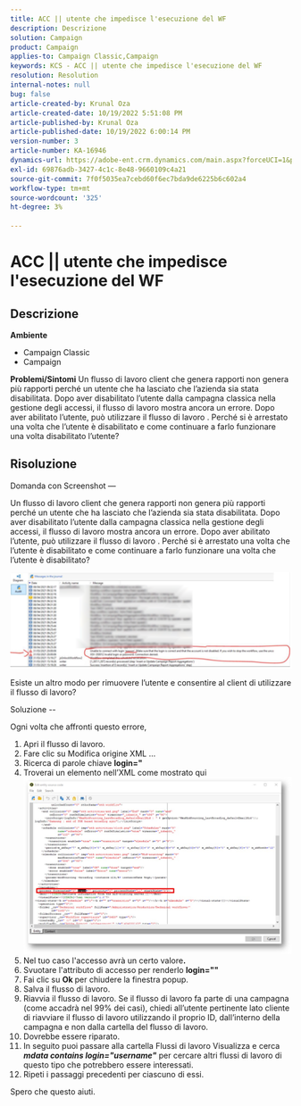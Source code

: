 ```yaml
---
title: ACC || utente che impedisce l'esecuzione del WF
description: Descrizione
solution: Campaign
product: Campaign
applies-to: Campaign Classic,Campaign
keywords: KCS - ACC || utente che impedisce l'esecuzione del WF
resolution: Resolution
internal-notes: null
bug: false
article-created-by: Krunal Oza
article-created-date: 10/19/2022 5:51:08 PM
article-published-by: Krunal Oza
article-published-date: 10/19/2022 6:00:14 PM
version-number: 3
article-number: KA-16946
dynamics-url: https://adobe-ent.crm.dynamics.com/main.aspx?forceUCI=1&pagetype=entityrecord&etn=knowledgearticle&id=1341eb95-d64f-ed11-bba2-00224808679b
exl-id: 69876adb-3427-4c1c-8e48-9660109c4a21
source-git-commit: 7f0f5035ea7cebd60f6ec7bda9de6225b6c602a4
workflow-type: tm+mt
source-wordcount: '325'
ht-degree: 3%

---
```


# ACC || utente che impedisce l&#39;esecuzione del WF

## Descrizione

<b>Ambiente</b>
- Campaign Classic
- Campaign



<b>Problemi/Sintomi</b>
Un flusso di lavoro client che genera rapporti non genera più rapporti perché un utente che ha lasciato che l’azienda sia stata disabilitata. Dopo aver disabilitato l’utente dalla campagna classica nella gestione degli accessi, il flusso di lavoro mostra ancora un errore. Dopo aver abilitato l’utente, può utilizzare il flusso di lavoro . Perché si è arrestato una volta che l’utente è disabilitato e come continuare a farlo funzionare una volta disabilitato l’utente?


## Risoluzione


Domanda con Screenshot —



Un flusso di lavoro client che genera rapporti non genera più rapporti perché un utente che ha lasciato che l’azienda sia stata disabilitata. Dopo aver disabilitato l’utente dalla campagna classica nella gestione degli accessi, il flusso di lavoro mostra ancora un errore. Dopo aver abilitato l’utente, può utilizzare il flusso di lavoro . Perché si è arrestato una volta che l’utente è disabilitato e come continuare a farlo funzionare una volta che l’utente è disabilitato?

![](assets/178d95b7-4dd0-ec11-a7b5-00224809c556.png)

Esiste un altro modo per rimuovere l’utente e consentire al client di utilizzare il flusso di lavoro?





Soluzione --

Ogni volta che affronti questo errore,

1. Apri il flusso di lavoro.
2. Fare clic su Modifica origine XML ...
3. Ricerca di parole chiave <b>login=&quot;</b>
4. Troverai un elemento nell’XML come mostrato qui![](assets/dee6636f-799e-eb11-b1ac-000d3a368466.png)
5. Nel tuo caso l&#39;accesso avrà un certo valore<b>.</b>
6. Svuotare l&#39;attributo di accesso per renderlo <b>login=&quot;&quot;</b>
7. Fai clic su <b>Ok </b>per chiudere la finestra popup.
8. Salva il flusso di lavoro.
9. Riavvia il flusso di lavoro. Se il flusso di lavoro fa parte di una campagna (come accadrà nel 99% dei casi), chiedi all’utente pertinente lato cliente di riavviare il flusso di lavoro utilizzando il proprio ID, dall’interno della campagna e non dalla cartella del flusso di lavoro.
10. Dovrebbe essere riparato.
11. In seguito puoi passare alla cartella Flussi di lavoro Visualizza e cerca <b>*mdata contains login=&quot;username&quot;</b>* per cercare altri flussi di lavoro di questo tipo che potrebbero essere interessati.
12. Ripeti i passaggi precedenti per ciascuno di essi.


Spero che questo aiuti.

